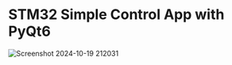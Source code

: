 # STM32 Simple Control App with PyQt6 
![Screenshot 2024-10-19 212031](https://github.com/user-attachments/assets/9fc91928-46c2-4601-8cc9-13aa0ecfdb57)
